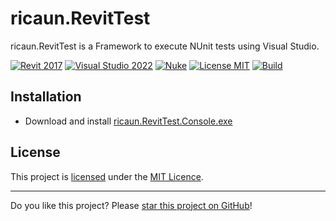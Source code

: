 # ricaun.RevitTest

ricaun.RevitTest is a Framework to execute NUnit tests using Visual Studio.

[![Revit 2017](https://img.shields.io/badge/Revit-2017+-blue.svg)](../..)
[![Visual Studio 2022](https://img.shields.io/badge/Visual%20Studio-2022-blue)](../..)
[![Nuke](https://img.shields.io/badge/Nuke-Build-blue)](https://nuke.build/)
[![License MIT](https://img.shields.io/badge/License-MIT-blue.svg)](LICENSE)
[![Build](../../actions/workflows/Build.yml/badge.svg)](../../actions)

## Installation

* Download and install [ricaun.RevitTest.Console.exe](../../releases/latest/download/ricaun.RevitTest.Console.zip)

## License

This project is [licensed](LICENSE) under the [MIT Licence](https://en.wikipedia.org/wiki/MIT_License).

---

Do you like this project? Please [star this project on GitHub](../../stargazers)!
